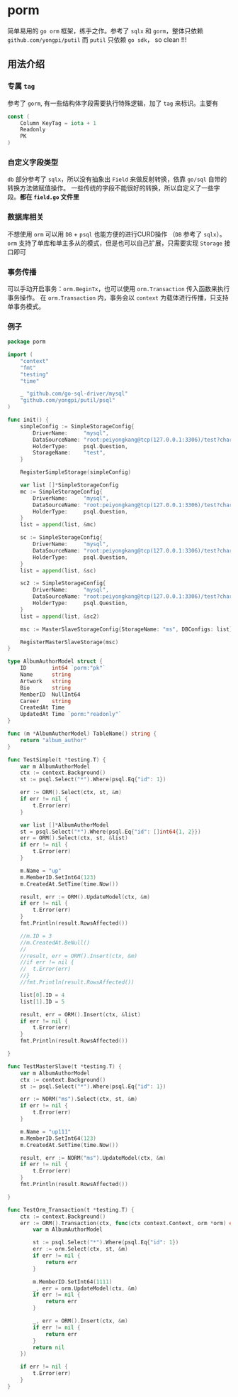 # porm
简单易用的 `go orm` 框架，练手之作。参考了 `sqlx` 和 `gorm`，整体只依赖 `github.com/yongpi/putil`
而 `putil` 只依赖 `go sdk`， so clean !!!
## 用法介绍
### 专属 `tag`
参考了 `gorm`, 有一些结构体字段需要执行特殊逻辑，加了 `tag` 来标识。主要有
```go
const (
	Column KeyTag = iota + 1
	Readonly
	PK
)
```
### 自定义字段类型
`db` 部分参考了 `sqlx`，所以没有抽象出 `Field` 来做反射转换，依靠 `go/sql` 自带的转换方法做赋值操作。
一些传统的字段不能很好的转换，所以自定义了一些字段。**都在 `field.go` 文件里**

### 数据库相关
不想使用 `orm` 可以用 `DB` + `psql` 也能方便的进行CURD操作 （`DB` 参考了 `sqlx`）。
`orm` 支持了单库和单主多从的模式，但是也可以自己扩展，只需要实现 `Storage` 接口即可

### 事务传播
可以手动开启事务：`orm.BeginTx`，也可以使用 `orm.Transaction` 传入函数来执行事务操作。
在 `orm.Transaction` 内，事务会以 `context` 为载体进行传播，只支持单事务模式。

### 例子
```go
package porm

import (
	"context"
	"fmt"
	"testing"
	"time"

	_ "github.com/go-sql-driver/mysql"
	"github.com/yongpi/putil/psql"
)

func init() {
	simpleConfig := SimpleStorageConfig{
		DriverName:     "mysql",
		DataSourceName: "root:peiyongkang@tcp(127.0.0.1:3306)/test?charset=utf8",
		HolderType:     psql.Question,
		StorageName:    "test",
	}

	RegisterSimpleStorage(simpleConfig)

	var list []*SimpleStorageConfig
	mc := SimpleStorageConfig{
		DriverName:     "mysql",
		DataSourceName: "root:peiyongkang@tcp(127.0.0.1:3306)/test?charset=utf8",
		HolderType:     psql.Question,
	}
	list = append(list, &mc)

	sc := SimpleStorageConfig{
		DriverName:     "mysql",
		DataSourceName: "root:peiyongkang@tcp(127.0.0.1:3306)/test?charset=utf8",
		HolderType:     psql.Question,
	}
	list = append(list, &sc)

	sc2 := SimpleStorageConfig{
		DriverName:     "mysql",
		DataSourceName: "root:peiyongkang@tcp(127.0.0.1:3306)/test?charset=utf8",
		HolderType:     psql.Question,
	}
	list = append(list, &sc2)

	msc := MasterSlaveStorageConfig{StorageName: "ms", DBConfigs: list}

	RegisterMasterSlaveStorage(msc)
}

type AlbumAuthorModel struct {
	ID        int64 `porm:"pk"`
	Name      string
	Artwork   string
	Bio       string
	MemberID  NullInt64
	Career    string
	CreatedAt Time
	UpdatedAt Time `porm:"readonly"`
}

func (m *AlbumAuthorModel) TableName() string {
	return "album_author"
}

func TestSimple(t *testing.T) {
	var m AlbumAuthorModel
	ctx := context.Background()
	st := psql.Select("*").Where(psql.Eq{"id": 1})

	err := ORM().Select(ctx, st, &m)
	if err != nil {
		t.Error(err)
	}

	var list []*AlbumAuthorModel
	st = psql.Select("*").Where(psql.Eq{"id": []int64{1, 2}})
	err = ORM().Select(ctx, st, &list)
	if err != nil {
		t.Error(err)
	}

	m.Name = "up"
	m.MemberID.SetInt64(123)
	m.CreatedAt.SetTime(time.Now())

	result, err := ORM().UpdateModel(ctx, &m)
	if err != nil {
		t.Error(err)
	}
	fmt.Println(result.RowsAffected())

	//m.ID = 3
	//m.CreatedAt.BeNull()
	//
	//result, err = ORM().Insert(ctx, &m)
	//if err != nil {
	//	t.Error(err)
	//}
	//fmt.Println(result.RowsAffected())

	list[0].ID = 4
	list[1].ID = 5

	result, err = ORM().Insert(ctx, &list)
	if err != nil {
		t.Error(err)
	}
	fmt.Println(result.RowsAffected())

}

func TestMasterSlave(t *testing.T) {
	var m AlbumAuthorModel
	ctx := context.Background()
	st := psql.Select("*").Where(psql.Eq{"id": 1})

	err := NORM("ms").Select(ctx, st, &m)
	if err != nil {
		t.Error(err)
	}

	m.Name = "up111"
	m.MemberID.SetInt64(123)
	m.CreatedAt.SetTime(time.Now())

	result, err := NORM("ms").UpdateModel(ctx, &m)
	if err != nil {
		t.Error(err)
	}
	fmt.Println(result.RowsAffected())

}

func TestOrm_Transaction(t *testing.T) {
	ctx := context.Background()
	err := ORM().Transaction(ctx, func(ctx context.Context, orm *orm) error {
		var m AlbumAuthorModel

		st := psql.Select("*").Where(psql.Eq{"id": 1})
		err := orm.Select(ctx, st, &m)
		if err != nil {
			return err
		}

		m.MemberID.SetInt64(1111)
		_, err = orm.UpdateModel(ctx, &m)
		if err != nil {
			return err
		}

		_, err = ORM().Insert(ctx, &m)
		if err != nil {
			return err
		}
		return nil
	})

	if err != nil {
		t.Error(err)
	}
}

```
